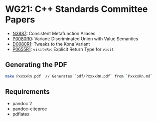 # WG21: C++ Standards Committee Papers

- [N3887]: Consistent Metafunction Aliases
- [P0080R0]: Variant: Discriminated Union with Value Semantics
- [D0080R1]: Tweaks to the Kona Variant
- [P0655R1]: `visit<R>`: Explicit Return Type for `visit`

[N3887]: pdf/N3887.pdf
[P0080R0]: pdf/P0080R0.pdf
[D0080R1]: pdf/D0080R1.pdf
[P0655R1]: pdf/P0655R1.pdf

## Generating the PDF

```bash
make PxxxxRn.pdf  // Generates `pdf/PxxxxRn.pdf` from `PxxxxRn.md`
```

## Requirements

  - pandoc 2
  - pandoc-citeproc
  - pdflatex
